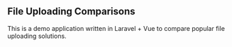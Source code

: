 ## File Uploading Comparisons

This is a demo application written in Laravel + Vue to compare popular file uploading solutions.